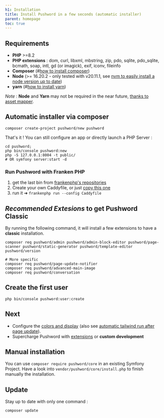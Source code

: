 ```yaml
---
h1: Installation
title: Install Pushword in a few seconds (automatic installer)
parent: homepage
toc: true
---
```


## Requirements

- **PHP** >=8.2
- **PHP extensions** : dom, curl, libxml, mbstring, zip, pdo, sqlite, pdo_sqlite, bcmath, soap, intl, gd (or imagick), exif, iconv, fileinfo
- **Composer** (#[how to install composer](https://getcomposer.org/download/))
- **Node** (>= 16.20.2 - only tested with v20.11.1, see [nvm to easily install a node version up to date](https://github.com/nvm-sh/nvm))
- **yarn** (#[how to install yarn](https://classic.yarnpkg.com/lang/en/docs/install/#debian-stable))

_Note_ : **Node** and **Yarn** may not be required in the near future, [thanks to asset mapper](https://symfony.com/doc/current/frontend/asset_mapper.html).

## Automatic installer via composer

```shell
composer create-project pushword/new pushword
```

That's it ! You can still configure an app or directly launch a PHP Server :

```shell
cd pushword;
php bin/console pushword:new
php -S 127.0.0.1:8004 -t public/
# OR symfony server:start -d
```

### Run Pushword with Franken PHP

1. get the last bin from [frankenphp's repositories](https://github.com/dunglas/frankenphp)
2. Create your own Caddyfile, or just [copy this one](src/packages/skeleton/Caddyfile)
3. run it ➜ `frankenphp run --config Caddyfile`

## _Recommended Extesions_ to get Pushword Classic

By running the following command, it will install a few extensions to have a **classic** installation.

```shell
composer req pushword/admin pushword/admin-block-editor pushword/page-scanner pushword/static-generator pushword/template-editor pushword/version

# More specific
composer req pushword/page-update-notifier
composer req pushword/advanced-main-image
composer req pushword/conversation

```

## Create the first user

```shell
php bin/console pushword:user:create
```

## Next

- Configure the [colors and display](/themes) (also see [automatic tailwind run after page update](/manage-assets)).
- Supercharge Pushword with [extensions](/extensions) or **custom development**

## Manual installation

You can use `composer require pushword/core` in an existing Symfony Project. Have a look into `vendor/pushword/core/install.php` to finish manually the installation.

## Update

Stay up to date with only one command :

```shell
composer update
```

<!-- for postcss... -->
<pre style="display:none"><code>...</code></pre>

